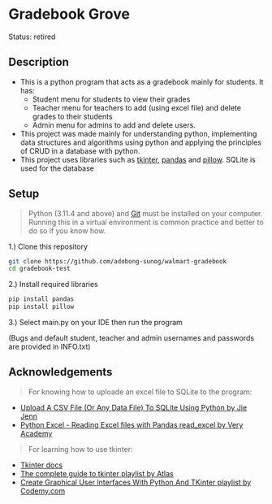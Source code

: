 # Gradebook Grove
Status: retired

## Description
* This is a python program that acts as a gradebook mainly for students. It has:
    - Student menu for students to view their grades
    - Teacher menu for teachers to add (using excel file) and delete grades to their students
    - Admin menu for admins to add and delete users.
* This project was made mainly for understanding python, implementing data structures and algorithms using python and applying the principles of CRUD in a database with python.
* This project uses libraries such as [tkinter](https://docs.python.org/3/library/tkinter.html), [pandas](https://pandas.pydata.org/) and [pillow](https://pypi.org/project/pillow/). SQLite is used for the database

## Setup 
> Python (3.11.4 and above) and [Git](https://git-scm.com) must be installed on your computer.  
> Running this in a virtual environment is common practice and better to do so if you know how.

1.) Clone this repository
```bash
git clone https://github.com/adobong-sunog/walmart-gradebook
cd gradebook-test
```  
2.) Install required libraries
```python
pip install pandas
pip install pillow
```  
3.) Select main.py on your IDE then run the program 

(Bugs and default student, teacher and admin usernames and passwords are provided in INFO.txt)
  
## Acknowledgements
> For knowing how to uploade an excel file to SQLite to the program:
* [Upload A CSV File (Or Any Data File) To SQLite Using Python by Jie Jenn](https://www.youtube.com/watch?v=UZIhVmkrAEs)
* [Python Excel - Reading Excel files with Pandas read_excel by Very Academy](https://www.youtube.com/watch?v=bI68wnoINwc&t=306s)
> For learning how to use tkinter:
* [Tkinter docs](https://docs.python.org/3/library/tkinter.html)
* [The complete guide to tkinter playlist by Atlas](https://www.youtube.com/watch?v=OfAqWspoBb4&list=PLpMixYKO4EXeaGnqT_YWx7_mA77bz2VqM)
* [Create Graphical User Interfaces With Python And TKinter playlist by Codemy.com](https://www.youtube.com/watch?v=yQSEXcf6s2I&list=PLCC34OHNcOtoC6GglhF3ncJ5rLwQrLGnV)
